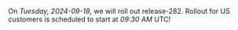 On *Tuesday, 2024-09-18*, we will roll out release-282.
Rollout for US customers is scheduled to start at *09:30 AM* UTC!

